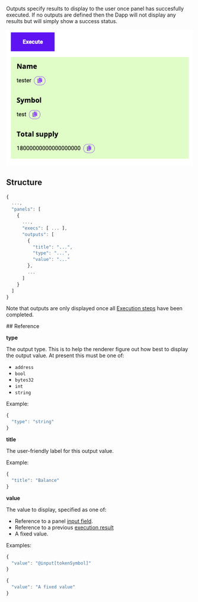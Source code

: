 Outputs specify results to display to the user once panel has succesfully executed. If no outputs are defined then the Dapp will not display any results but will simply show a success status.

![Outputs](../../images/Outputs.png)

## Structure

```js
{
  ...,
  "panels": [
    {
      ...,
      "execs": [ ... ],
      "outputs": [
        {
          "title": "...",
          "type": "...",
          "value": "..."
        },
        ...
      ]
    }
  ]
}
```

Note that outputs are only displayed once all [Execution steps](../Execs) have been completed.

## Reference

**type**

The output type. This is to help the renderer figure out how best to display the output value. At present this must be one of:

* `address`
* `bool`
* `bytes32`
* `int`
* `string`

Example:

```js
{
  "type": "string"
}
```

**title**

The user-friendly label for this output value.

Example:

```js
{
  "title": "Balance"
}
```

**value**

The value to display, specified as one of:

* Reference to a panel [input field](../Inputs).
* Reference to a previous [execution result](../Execs)
* A fixed value.

Examples:

```js
{
  "value": "@input[tokenSymbol]"
}
```

```js
{
  "value": "A fixed value"
}
```